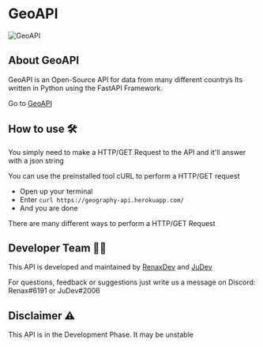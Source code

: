 # GeoAPI
![GeoAPI](https://cdn.discordapp.com/attachments/883257235193614357/883257298259165204/image0.png)
## About GeoAPI
GeoAPI is an Open-Source API for data from many different countrys
Its written in Python using the FastAPI Framework.

Go to [GeoAPI](https://geography-api.herokuapp.com/)

## How to use 🛠
You simply need to make a HTTP/GET Request to the API and it'll answer with a json string

You can use the preinstalled tool cURL to perform a HTTP/GET request
- Open up your terminal
- Enter `curl https://geography-api.herokuapp.com/`
- And you are done

There are many different ways to perform a HTTP/GET Request

## Developer Team 👨‍💻
This API is developed and maintained by [RenaxDev](https://github.com/renaxdev/) and [JuDev](https://github.com/Jahid06)

For questions, feedback or suggestions just write us a message on Discord: Renax#6191 or JuDev#2006

## Disclaimer ⚠
This API is in the Development Phase.
It may be unstable

